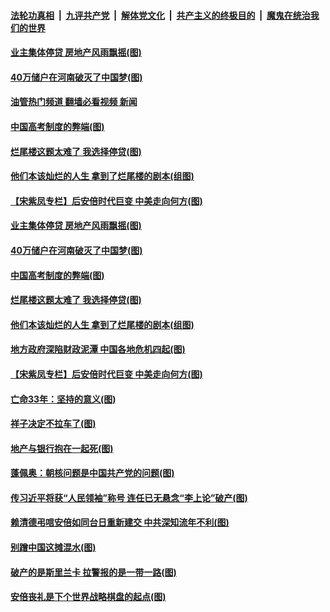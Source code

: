 ####  [法轮功真相](../../../../basic/blob/master/README.md?t=07160601) &nbsp;|&nbsp; [九评共产党](../../../../9ping.md/blob/master/README.md?t=07160601) &nbsp;|&nbsp; [解体党文化](../../../../jtdwh.md/blob/master/README.md?t=07160601)  &nbsp;|&nbsp; [共产主义的终极目的](../../../../gczydzjmd.md/blob/master/README.md?t=07160601) &nbsp;|&nbsp; [魔鬼在统治我们的世界](../../../../mgztzwmdsj.md/blob/master/README.md?t=07160601) 

#### [业主集体停贷 房地产风雨飘摇(图)](../pages/p4/1011847.md?t=07160601) 

#### [40万储户在河南破灭了中国梦(图)](../pages/p4/1011777.md?t=07160601) 

#### [油管热门频道 翻墙必看视频 新闻](http://45.76.130.85:81/youtube.html?07160601)

#### [中国高考制度的弊端(图)](../pages/p4/1011759.md?t=07160601) 

#### [烂尾楼这题太难了 我选择停贷(图)](../pages/p4/1011761.md?t=07160601) 

#### [他们本该灿烂的人生 拿到了烂尾楼的剧本(组图)](../pages/p4/1011764.md?t=07160601) 

#### [【宋紫凤专栏】后安倍时代巨变 中美走向何方(图)](../pages/p4/1011772.md?t=07160601) 

#### [业主集体停贷 房地产风雨飘摇(图)](../pages/p4/1011847.md?t=07160601) 



#### [40万储户在河南破灭了中国梦(图)](../pages/p4/1011777.md?t=07160601) 

#### [中国高考制度的弊端(图)](../pages/p4/1011759.md?t=07160601) 

#### [烂尾楼这题太难了 我选择停贷(图)](../pages/p4/1011761.md?t=07160601) 

#### [他们本该灿烂的人生 拿到了烂尾楼的剧本(组图)](../pages/p4/1011764.md?t=07160601) 

#### [地方政府深陷财政泥潭 中国各地危机四起(图)](../pages/p4/1011763.md?t=07160601) 

#### [【宋紫凤专栏】后安倍时代巨变 中美走向何方(图)](../pages/p4/1011772.md?t=07160601) 


#### [亡命33年：坚持的意义(图)](../pages/p4/1011700.md?t=07160601) 

#### [祥子决定不拉车了(图)](../pages/p4/1011696.md?t=07160601) 

#### [地产与银行抱在一起死(图)](../pages/p4/1011691.md?t=07160601) 

#### [蓬佩奥：朝核问题是中国共产党的问题(图)](../pages/p4/1011689.md?t=07160601) 

#### [传习近平将获“人民领袖”称号 连任已无悬念“李上论”破产(图)](../pages/p4/1011679.md?t=07160601) 


#### [赖清德弔唁安倍如同台日重新建交 中共深知流年不利(图)](../pages/p4/1011583.md?t=07160601) 

#### [别蹭中国这摊混水(图)](../pages/p4/1011600.md?t=07160601) 

#### [破产的是斯里兰卡 拉警报的是一带一路(图)](../pages/p4/1011598.md?t=07160601) 

#### [安倍丧礼是下个世界战略棋盘的起点(图)](../pages/p4/1011589.md?t=07160601) 

<img src='http://gfw-breaker.win/goodnews/indexes/p4.md' width='0px' height='0px'/>
